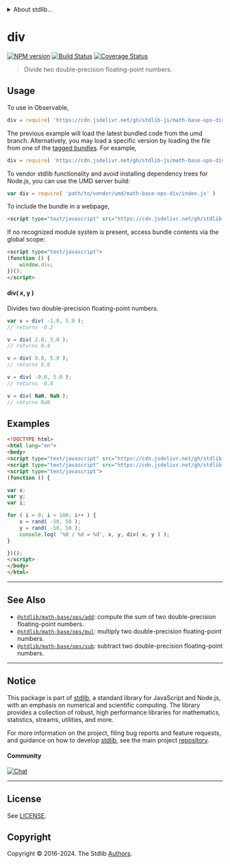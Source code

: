 <!--

@license Apache-2.0

Copyright (c) 2023 The Stdlib Authors.

Licensed under the Apache License, Version 2.0 (the "License");
you may not use this file except in compliance with the License.
You may obtain a copy of the License at

   http://www.apache.org/licenses/LICENSE-2.0

Unless required by applicable law or agreed to in writing, software
distributed under the License is distributed on an "AS IS" BASIS,
WITHOUT WARRANTIES OR CONDITIONS OF ANY KIND, either express or implied.
See the License for the specific language governing permissions and
limitations under the License.

-->


<details>
  <summary>
    About stdlib...
  </summary>
  <p>We believe in a future in which the web is a preferred environment for numerical computation. To help realize this future, we've built stdlib. stdlib is a standard library, with an emphasis on numerical and scientific computation, written in JavaScript (and C) for execution in browsers and in Node.js.</p>
  <p>The library is fully decomposable, being architected in such a way that you can swap out and mix and match APIs and functionality to cater to your exact preferences and use cases.</p>
  <p>When you use stdlib, you can be absolutely certain that you are using the most thorough, rigorous, well-written, studied, documented, tested, measured, and high-quality code out there.</p>
  <p>To join us in bringing numerical computing to the web, get started by checking us out on <a href="https://github.com/stdlib-js/stdlib">GitHub</a>, and please consider <a href="https://opencollective.com/stdlib">financially supporting stdlib</a>. We greatly appreciate your continued support!</p>
</details>

# div

[![NPM version][npm-image]][npm-url] [![Build Status][test-image]][test-url] [![Coverage Status][coverage-image]][coverage-url] <!-- [![dependencies][dependencies-image]][dependencies-url] -->

> Divide two double-precision floating-point numbers.

<!-- Section to include introductory text. Make sure to keep an empty line after the intro `section` element and another before the `/section` close. -->

<section class="intro">

</section>

<!-- /.intro -->

<!-- Package usage documentation. -->



<section class="usage">

## Usage

To use in Observable,

```javascript
div = require( 'https://cdn.jsdelivr.net/gh/stdlib-js/math-base-ops-div@umd/browser.js' )
```
The previous example will load the latest bundled code from the umd branch. Alternatively, you may load a specific version by loading the file from one of the [tagged bundles](https://github.com/stdlib-js/math-base-ops-div/tags). For example,

```javascript
div = require( 'https://cdn.jsdelivr.net/gh/stdlib-js/math-base-ops-div@v0.2.1-umd/browser.js' )
```

To vendor stdlib functionality and avoid installing dependency trees for Node.js, you can use the UMD server build:

```javascript
var div = require( 'path/to/vendor/umd/math-base-ops-div/index.js' )
```

To include the bundle in a webpage,

```html
<script type="text/javascript" src="https://cdn.jsdelivr.net/gh/stdlib-js/math-base-ops-div@umd/browser.js"></script>
```

If no recognized module system is present, access bundle contents via the global scope:

```html
<script type="text/javascript">
(function () {
    window.div;
})();
</script>
```

#### div( x, y )

Divides two double-precision floating-point numbers.

```javascript
var v = div( -1.0, 5.0 );
// returns -0.2

v = div( 2.0, 5.0 );
// returns 0.4

v = div( 0.0, 5.0 );
// returns 0.0

v = div( -0.0, 5.0 );
// returns -0.0

v = div( NaN, NaN );
// returns NaN
```

</section>

<!-- /.usage -->

<!-- Package usage notes. Make sure to keep an empty line after the `section` element and another before the `/section` close. -->

<section class="notes">

</section>

<!-- /.notes -->

<!-- Package usage examples. -->

<section class="examples">

## Examples

<!-- eslint no-undef: "error" -->

```html
<!DOCTYPE html>
<html lang="en">
<body>
<script type="text/javascript" src="https://cdn.jsdelivr.net/gh/stdlib-js/random-base-discrete-uniform@umd/browser.js"></script>
<script type="text/javascript" src="https://cdn.jsdelivr.net/gh/stdlib-js/math-base-ops-div@umd/browser.js"></script>
<script type="text/javascript">
(function () {

var x;
var y;
var i;

for ( i = 0; i < 100; i++ ) {
    x = rand( -50, 50 );
    y = rand( -50, 50 );
    console.log( '%d / %d = %d', x, y, div( x, y ) );
}

})();
</script>
</body>
</html>
```

</section>

<!-- /.examples -->

<!-- C interface documentation. -->



<!-- Section for related `stdlib` packages. Do not manually edit this section, as it is automatically populated. -->

<section class="related">

* * *

## See Also

-   <span class="package-name">[`@stdlib/math-base/ops/add`][@stdlib/math/base/ops/add]</span><span class="delimiter">: </span><span class="description">compute the sum of two double-precision floating-point numbers.</span>
-   <span class="package-name">[`@stdlib/math-base/ops/mul`][@stdlib/math/base/ops/mul]</span><span class="delimiter">: </span><span class="description">multiply two double-precision floating-point numbers.</span>
-   <span class="package-name">[`@stdlib/math-base/ops/sub`][@stdlib/math/base/ops/sub]</span><span class="delimiter">: </span><span class="description">subtract two double-precision floating-point numbers.</span>

</section>

<!-- /.related -->

<!-- Section for all links. Make sure to keep an empty line after the `section` element and another before the `/section` close. -->


<section class="main-repo" >

* * *

## Notice

This package is part of [stdlib][stdlib], a standard library for JavaScript and Node.js, with an emphasis on numerical and scientific computing. The library provides a collection of robust, high performance libraries for mathematics, statistics, streams, utilities, and more.

For more information on the project, filing bug reports and feature requests, and guidance on how to develop [stdlib][stdlib], see the main project [repository][stdlib].

#### Community

[![Chat][chat-image]][chat-url]

---

## License

See [LICENSE][stdlib-license].


## Copyright

Copyright &copy; 2016-2024. The Stdlib [Authors][stdlib-authors].

</section>

<!-- /.stdlib -->

<!-- Section for all links. Make sure to keep an empty line after the `section` element and another before the `/section` close. -->

<section class="links">

[npm-image]: http://img.shields.io/npm/v/@stdlib/math-base-ops-div.svg
[npm-url]: https://npmjs.org/package/@stdlib/math-base-ops-div

[test-image]: https://github.com/stdlib-js/math-base-ops-div/actions/workflows/test.yml/badge.svg?branch=v0.2.1
[test-url]: https://github.com/stdlib-js/math-base-ops-div/actions/workflows/test.yml?query=branch:v0.2.1

[coverage-image]: https://img.shields.io/codecov/c/github/stdlib-js/math-base-ops-div/main.svg
[coverage-url]: https://codecov.io/github/stdlib-js/math-base-ops-div?branch=main

<!--

[dependencies-image]: https://img.shields.io/david/stdlib-js/math-base-ops-div.svg
[dependencies-url]: https://david-dm.org/stdlib-js/math-base-ops-div/main

-->

[chat-image]: https://img.shields.io/gitter/room/stdlib-js/stdlib.svg
[chat-url]: https://app.gitter.im/#/room/#stdlib-js_stdlib:gitter.im

[stdlib]: https://github.com/stdlib-js/stdlib

[stdlib-authors]: https://github.com/stdlib-js/stdlib/graphs/contributors

[umd]: https://github.com/umdjs/umd
[es-module]: https://developer.mozilla.org/en-US/docs/Web/JavaScript/Guide/Modules

[deno-url]: https://github.com/stdlib-js/math-base-ops-div/tree/deno
[deno-readme]: https://github.com/stdlib-js/math-base-ops-div/blob/deno/README.md
[umd-url]: https://github.com/stdlib-js/math-base-ops-div/tree/umd
[umd-readme]: https://github.com/stdlib-js/math-base-ops-div/blob/umd/README.md
[esm-url]: https://github.com/stdlib-js/math-base-ops-div/tree/esm
[esm-readme]: https://github.com/stdlib-js/math-base-ops-div/blob/esm/README.md
[branches-url]: https://github.com/stdlib-js/math-base-ops-div/blob/main/branches.md

[stdlib-license]: https://raw.githubusercontent.com/stdlib-js/math-base-ops-div/main/LICENSE

<!-- <related-links> -->

[@stdlib/math/base/ops/add]: https://github.com/stdlib-js/math-base-ops-add/tree/umd

[@stdlib/math/base/ops/mul]: https://github.com/stdlib-js/math-base-ops-mul/tree/umd

[@stdlib/math/base/ops/sub]: https://github.com/stdlib-js/math-base-ops-sub/tree/umd

<!-- </related-links> -->

</section>

<!-- /.links -->

